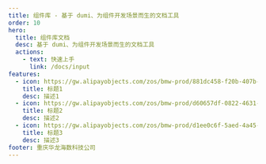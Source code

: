 ```yaml
---
title: 组件库 - 基于 dumi、为组件开发场景而生的文档工具
order: 10
hero:
  title: 组件库文档
  desc: 基于 dumi、为组件开发场景而生的文档工具
  actions:
    - text: 快速上手
      link: /docs/input
features:
  - icon: https://gw.alipayobjects.com/zos/bmw-prod/881dc458-f20b-407b-947a-95104b5ec82b/k79dm8ih_w144_h144.png
    title: 标题1
    desc: 描述1
  - icon: https://gw.alipayobjects.com/zos/bmw-prod/d60657df-0822-4631-9d7c-e7a869c2f21c/k79dmz3q_w126_h126.png
    title: 标题2
    desc: 描述2
  - icon: https://gw.alipayobjects.com/zos/bmw-prod/d1ee0c6f-5aed-4a45-a507-339a4bfe076c/k7bjsocq_w144_h144.png
    title: 标题3
    desc: 描述3
footer: 重庆华龙海数科技公司
---
```

